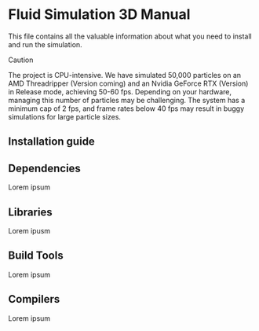 # Fluid Simulation 3D Manual
This file contains all the valuable information about what you need to install and run the simulation.
> [!CAUTION]  
> The project is CPU-intensive. We have simulated 50,000 particles on an AMD Threadripper (Version coming) and an Nvidia GeForce RTX (Version) in Release mode, achieving 50-60 fps.
> Depending on your hardware, managing this number of particles may be challenging. The system has a minimum cap of 2 fps, and frame rates below 40 fps may result in buggy simulations for large particle sizes.

## Installation guide

## Dependencies
Lorem ipsum

## Libraries
Lorem ipusm

## Build Tools
Lorem ipsum

## Compilers
Lorem ipsum
